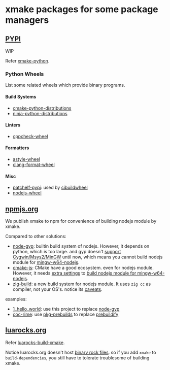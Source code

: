 # xmake packages for some package managers

## [PYPI](https://pypi.org/project/xmake-wheel)

WIP

Refer [xmake-python](https://github.com/xmake-io/xmake-python).

### Python Wheels

List some related wheels which provide binary programs.

#### Build Systems

- [cmake-python-distributions](https://github.com/scikit-build/cmake-python-distributions)
- [ninja-python-distributions](https://github.com/scikit-build/ninja-python-distributions)

#### Linters

- [cppcheck-wheel](https://github.com/msclock/cppcheck-wheel)

#### Formatters

- [astyle-wheel](https://github.com/Freed-Wu/astyle-wheel)
- [clang-format-wheel](https://github.com/ssciwr/clang-format-wheel)

#### Misc

- [patchelf-pypi](https://github.com/mayeut/patchelf-pypi): used by
  [cibuildwheel](https://github.com/pypa/cibuildwheel)
- [nodejs-wheel](https://pypi.org/project/nodejs-wheel)

## [npmjs.org](https://www.npmjs.com/package/xmake-build-system)

We publish xmake to npm for convenience of building nodejs module by xmake.

Compared to other solutions:

- [node-gyp](https://github.com/nodejs/node-gyp): builtin build system of
  nodejs. However, it depends on python, which is too large. and gyp doesn't
  [support Cygwin/Msys2/MinGW](https://github.com/nodejs/node-gyp/issues/1240)
  until now, which means you cannot build nodejs module for
  [mingw-w64-nodejs](https://packages.msys2.org/base/mingw-w64-nodejs).
- [cmake-js](https://github.com/cmake-js/cmake-js): CMake have a good ecosystem.
  even for nodejs module. However, it needs
  [extra settings](https://github.com/napi-bindings/node-api-stub/) to
  [build nodejs module for mingw-w64-nodejs](https://github.com/nodejs/node-addon-api/issues/1021).
- [zig-build](https://github.com/solarwinds/zig-build): a new build system for
  nodejs module. It uses `zig cc` as compiler, not your OS's. notice its
  [caveats](https://github.com/solarwinds/zig-build#caveats).

examples:

- [1_hello_world](examples/nodejs/1_hello_world): use this project to replace
  [node-gyp](https://github.com/nodejs/node-gyp)
- [coc-rime](https://github.com/tonyfettes/coc-rime): use
  [pkg-prebuilds](https://github.com/julusian/pkg-prebuilds) to replace
  [prebuildify](https://github.com/prebuild/prebuildify)

## [luarocks.org](https://luarocks.org/modules/Freed-Wu/xmake/)

Refer [luarocks-build-xmake](https://github.com/xmake-io/luarocks-build-xmake).

Notice luarocks.org doesn't host
[binary rock files](https://github.com/luarocks/luarocks/wiki/Hosting-binary-rocks).
so if you add `xmake` to `build-dependencies`, you still have to tolerate
troublesome of building xmake.
